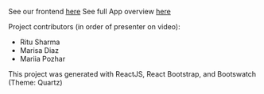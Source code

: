See our frontend [here](https://youtu.be/hLCQfFGhf_I)
See full App overview [here](https://youtu.be/edpYIOPP9HI)

Project contributors (in order of presenter on video):
- Ritu Sharma
- Marisa Diaz
- Mariia Pozhar

This project was generated with ReactJS, React Bootstrap, and Bootswatch (Theme: Quartz)
